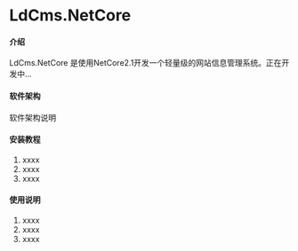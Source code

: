 # LdCms.NetCore

#### 介绍
LdCms.NetCore 是使用NetCore2.1开发一个轻量级的网站信息管理系统。正在开发中...

#### 软件架构
软件架构说明


#### 安装教程

1. xxxx
2. xxxx
3. xxxx

#### 使用说明

1. xxxx
2. xxxx
3. xxxx


